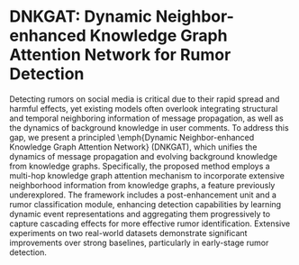 # DNKGAT: Dynamic Neighbor-enhanced Knowledge Graph Attention Network for Rumor Detection
Detecting rumors on social media is critical due to their rapid spread and harmful effects, yet existing models often overlook integrating structural and temporal neighboring information of message propagation, as well as the dynamics of background knowledge in user comments.
To address this gap, we present a principled \emph{Dynamic Neighbor-enhanced Knowledge Graph Attention Network} (DNKGAT), which unifies the dynamics of message propagation and evolving background knowledge from knowledge graphs. 
Specifically, the proposed method employs a multi-hop knowledge graph attention mechanism to incorporate extensive neighborhood information from knowledge graphs, a feature previously underexplored.
The framework includes a post-enhancement unit and a rumor classification module, enhancing detection capabilities by learning dynamic event representations and aggregating them progressively to capture cascading effects for more effective rumor identification. 
Extensive experiments on two real-world datasets demonstrate significant improvements over strong baselines, particularly in early-stage rumor detection.
